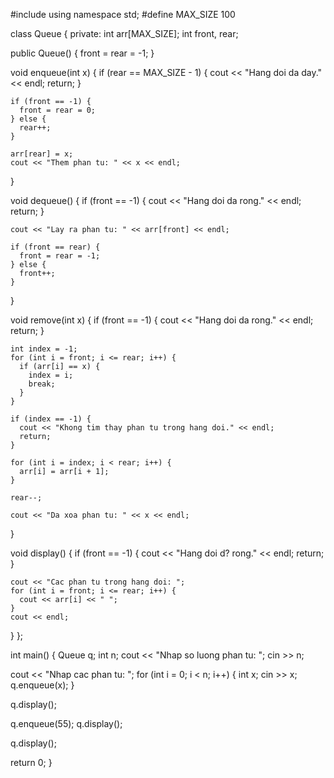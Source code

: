 #include <iostream>
using namespace std;
#define MAX_SIZE 100

class Queue {
private:
  int arr[MAX_SIZE];
  int front, rear;

public
  Queue() {
    front = rear = -1;
  }

  void enqueue(int x) {
    if (rear == MAX_SIZE - 1) {
      cout << "Hang doi da day." << endl;
      return;
    }

    if (front == -1) {
      front = rear = 0;
    } else {
      rear++;
    }

    arr[rear] = x;
    cout << "Them phan tu: " << x << endl;
  }

  void dequeue() {
    if (front == -1) {
      cout << "Hang doi da rong." << endl;
      return;
    }

    cout << "Lay ra phan tu: " << arr[front] << endl;

    if (front == rear) {
      front = rear = -1;
    } else {
      front++;
    }
  }

  void remove(int x) {
    if (front == -1) {
      cout << "Hang doi da rong." << endl;
      return;
    }

    int index = -1;
    for (int i = front; i <= rear; i++) {
      if (arr[i] == x) {
        index = i;
        break;
      }
    }

    if (index == -1) {
      cout << "Khong tim thay phan tu trong hang doi." << endl;
      return;
    }

    for (int i = index; i < rear; i++) {
      arr[i] = arr[i + 1];
    }

    rear--;

    cout << "Da xoa phan tu: " << x << endl;
  }

  void display() {
    if (front == -1) {
      cout << "Hang doi d? rong." << endl;
      return;
    }

    cout << "Cac phan tu trong hang doi: ";
    for (int i = front; i <= rear; i++) {
      cout << arr[i] << " ";
    }
    cout << endl;
  }
};

int main() {
  Queue q;
  int n;
  cout << "Nhap so luong phan tu: ";
  cin >> n;

  cout << "Nhap cac phan tu: ";
  for (int i = 0; i < n; i++) {
    int x;
    cin >> x;
    q.enqueue(x);
  }

  q.display();
  
  q.enqueue(55);
  q.display();
  
  q.display();

  return 0;
} 
